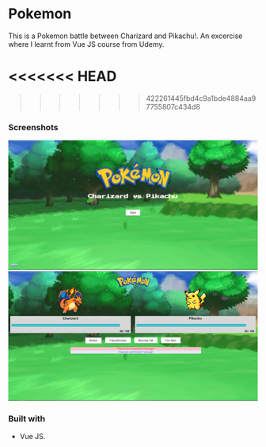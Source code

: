 # Pokemon

This is a Pokemon battle between Charizard and Pikachu!. An excercise where I learnt from Vue JS course from Udemy.

<<<<<<< HEAD
=======

>>>>>>> 422261445fbd4c9a1bde4884aa97755807c434d8
### Screenshots

![Screenshot 1](https://github.com/yazidrahimi7/Pokemon/blob/master/images/1.PNG)
![Screenshot 1](https://github.com/yazidrahimi7/Pokemon/blob/master/images/2.PNG)

### Built with

- Vue JS.
